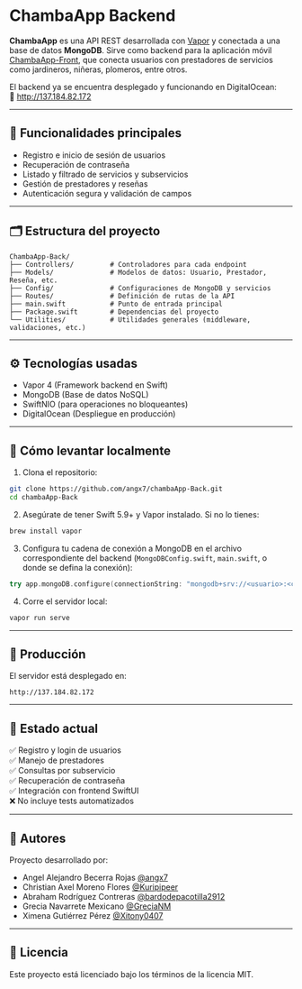 # ChambaApp Backend

**ChambaApp** es una API REST desarrollada con [Vapor](https://github.com/vapor/vapor) y conectada a una base de datos **MongoDB**. Sirve como backend para la aplicación móvil [ChambaApp-Front](https://github.com/angx7/chambaApp-Front), que conecta usuarios con prestadores de servicios como jardineros, niñeras, plomeros, entre otros.

El backend ya se encuentra desplegado y funcionando en DigitalOcean:  
📡 http://137.184.82.172

---

## 📌 Funcionalidades principales

- Registro e inicio de sesión de usuarios
- Recuperación de contraseña
- Listado y filtrado de servicios y subservicios
- Gestión de prestadores y reseñas
- Autenticación segura y validación de campos

---

## 🗂 Estructura del proyecto

```
ChambaApp-Back/
├── Controllers/         # Controladores para cada endpoint
├── Models/              # Modelos de datos: Usuario, Prestador, Reseña, etc.
├── Config/              # Configuraciones de MongoDB y servicios
├── Routes/              # Definición de rutas de la API
├── main.swift           # Punto de entrada principal
├── Package.swift        # Dependencias del proyecto
└── Utilities/           # Utilidades generales (middleware, validaciones, etc.)
```

---

## ⚙️ Tecnologías usadas

- Vapor 4 (Framework backend en Swift)
- MongoDB (Base de datos NoSQL)
- SwiftNIO (para operaciones no bloqueantes)
- DigitalOcean (Despliegue en producción)

---

## 🚀 Cómo levantar localmente

1. Clona el repositorio:

```bash
git clone https://github.com/angx7/chambaApp-Back.git
cd chambaApp-Back
```

2. Asegúrate de tener Swift 5.9+ y Vapor instalado. Si no lo tienes:

```bash
brew install vapor
```

3. Configura tu cadena de conexión a MongoDB en el archivo correspondiente del backend (`MongoDBConfig.swift`, `main.swift`, o donde se defina la conexión):

```swift
try app.mongoDB.configure(connectionString: "mongodb+srv://<usuario>:<contraseña>@cluster.mongodb.net/ChambaApp")
```

4. Corre el servidor local:

```bash
vapor run serve
```

---

## 📡 Producción

El servidor está desplegado en:

```
http://137.184.82.172
```

---

## 🧪 Estado actual

✅ Registro y login de usuarios  
✅ Manejo de prestadores  
✅ Consultas por subservicio  
✅ Recuperación de contraseña  
✅ Integración con frontend SwiftUI  
❌ No incluye tests automatizados

---

## 👥 Autores

Proyecto desarrollado por:

- Angel Alejandro Becerra Rojas [@angx7](https://github.com/angx7)
- Christian Axel Moreno Flores [@Kuripipeer](https://github.com/kuripipeer)
- Abraham Rodríguez Contreras [@bardodepacotilla2912](https://github.com/bardodepacotilla2912)
- Grecia Navarrete Mexicano [@GreciaNM](https://github.com/GreciaNM)
- Ximena Gutiérrez Pérez [@Xitony0407](https://github.com/Xitony0407)

---

## 📄 Licencia

Este proyecto está licenciado bajo los términos de la licencia MIT.

